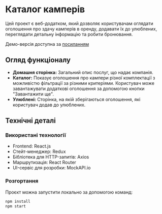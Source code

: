 # Каталог камперів

Цей проект є веб-додатком, який дозволяє користувачам оглядати оголошення про здачу камперів в оренду, додавати їх до улюблених, переглядати детальну інформацію та робити бронювання.

Демо-версія доступна за [посиланням](https://saref111.github.io/goit-csss-test-task/)

## Огляд функціоналу

- **Домашня сторінка:** Загальний опис послуг, що надає компанія.
- **Каталог:** Показує оголошення про кампери різної комплектації з можливістю фільтрації за різними критеріями. Користувач може завантажувати додаткові оголошення за допомогою кнопки "Завантажити ще".
- **Улюблені:** Сторінка, на якій зберігаються оголошення, які користувач додав до улюблених.
  
## Технічні деталі

### Використані технології

- Frontend: React.js
- Стейт-менеджер: Redux
- Бібліотека для HTTP-запитів: Axios
- Маршрутизація: React Router
- UI-сервіс для розробки: MockAPI.io

### Розгортання

Проєкт можна запустити локально за допомогою команд:

```bash
npm install
npm start
```
